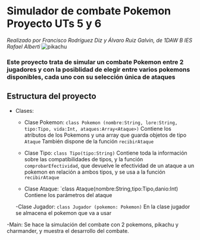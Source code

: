 # Simulador de combate Pokemon      Proyecto  UTs 5 y 6                    
*Realizado por Francisco Rodríguez Diz y Álvaro Ruiz Galvin, de 1DAW B IES Rafael Alberti*
![pikachu](https://upload.wikimedia.org/wikipedia/commons/thumb/9/98/International_Pok%C3%A9mon_logo.svg/1200px-International_Pok%C3%A9mon_logo.svg.png)

### Este proyecto trata de simular un combate Pokemon entre 2 jugadores y con la posiblidad de elegir entre varios pokemons disponibles, cada uno con su selección única de ataques


## Estructura del proyecto

  - Clases:
    - Clase Pokemon: ` class Pokemon (nombre:String, lore:String, tipo:Tipo, vida:Int, ataques:Array<Ataque>) `
      Contiene los atributos de los Pokemons y una array que guarda objetos de tipo `Ataque`
      También dispone de la función `recibirAtaque`
      
    - Clase Tipo: ` class Tipo(tipo:String) `
      Contiene toda la información sobre las compatibilidades de tipos, y la función `comprobarEfectividad`, que devuelve
      le efectividad de un ataque a un pokemon en relación a ambos tipos, y se usa a la función `recibirAtaque`
      
    - Clase Ataque: `class Ataque(nombre:String,tipo:Tipo,danio:Int)
      Contiene los parámetros del ataque
      
    -Clase Jugador: `class Jugador (pokemon: Pokemon)`
      En la clase jugador se almacena el pokemon que va a usar
      
  -Main: Se hace la simulación del combate con 2 pokemons, pikachu y charmander, y muestra el desarrollo del combate.
